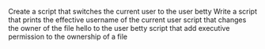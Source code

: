 Create a script that switches the current user to the user betty
Write a script that prints the effective username of the current user
script that changes the owner of the file hello to the user betty
script that add executive permission to the ownership of a file
